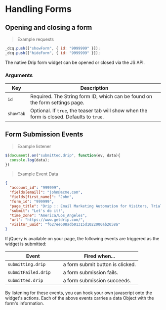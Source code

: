 # Handling Forms

## Opening and closing a form

> Example requests

```javascript
_dcq.push(["showForm", { id: "9999999" }]);
_dcq.push(["hideForm", { id: "9999999" }]);
```

The native Drip form widget can be opened or closed via the JS API.

### Arguments

<table>
  <thead>
    <tr>
      <th>Key</th>
      <th>Description</th>
    </tr>
  </thead>
  <tbody>
    <tr>
      <td><code>id</code></td>
      <td>Required. The String form ID, which can be found on the form settings page.</td>
    </tr>
    <tr>
      <td><code>showTab</code></td>
      <td>Optional. If <code>true</code>, the teaser tab will show when the form is closed. Defaults to <code>true</code>.</td>
    </tr>
  </tbody>
</table>

## Form Submission Events

> Example listener

```javascript
$(document).on("submitted.drip", function(ev, data){
  console.log(data);
})
```

> Example Event Data

```json
{
  "account_id": "999999",
  "fields[email]": "john@acme.com",
  "fields[first_name]": "John",
  "form_id": "999999",
  "page_title": "Drip :: Email Marketing Automation for Visitors, Trials and Customers",
  "submit": "Let's do it!",
  "time_zone": "America/Los_Angeles",
  "url": "https://www.getdrip.com/",
  "visitor_uuid": "f627ee608adb01315d1022000ab2058a"
}
```

If jQuery is available on your page, the following events are triggered as the widget is submitted:

<table>
  <thead>
    <tr>
      <th>Event</th>
      <th>Fired when...</th>
    </tr>
  </thead>
  <tbody>
    <tr>
      <td><code>submitting.drip	</code></td>
      <td>a form submit button is clicked.</td>
    </tr>
    <tr>
      <td><code>submitFailed.drip	</code></td>
      <td>a form submission fails.</td>
    </tr>
    <tr>
      <td><code>submitted.drip	</code></td>
      <td>a form submission succeeds.</td>
    </tr>
  </tbody>
</table>

By listening for these events, you can hook your own javascript onto the widget's actions. Each of the above events carries a data Object with the form's information.